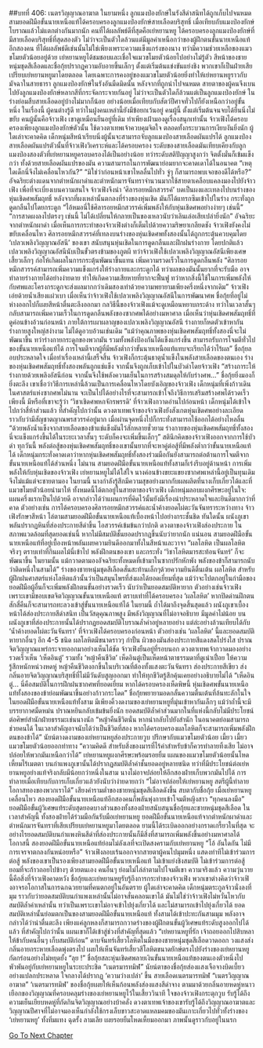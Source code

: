 ##บทที่ 406: เนตรวิญญาณอาฆาต
ในยามหนึ่ง
ลูกแมงป่องยักษ์ในรังสีดำสนิทได้ถูกเก็บไปจนหมด
สามยอดฝีมือขั้นนายเหนือแท้ได้ครอบครองลูกแมงป่องยักษ์สายเลือดบริสุทธิ์ เมื่อเทียบกับแมงป่องยักษ์โบราณแล้วไม่แตกต่างกันมากนัก
คนที่ได้ผลลัพธ์ดีที่สุดคือเย่หยานหยู ได้ครอบครองลูกแมงป่องยักษ์ที่มีสายเลือดบริสุทธิ์ที่สุดสองตัว ไม่ว่าจะเป็นตัวใดล้วนแต่มีมูลค่าเหนือกว่าของผู้ฝึกตนขั้นนายเหนือแท้อีกสองคน
ที่ได้ผลลัพธ์ดีเช่นนั้นไม่ใช่เพียงเพราะความแข็งแกร่งของนาง ทว่ามีความช่วยเหลือของแมวขโมยตัวน้อยอยู่ด้วย
เย่หยานหยูได้ชมชอบและเชื่อใจแมวขโมยตัวน้อยไปอย่างไม่รู้ตัว
สีหน้าของชายหนุ่มชุดสีเลือดและชื่อกุ้ยปรากฏความอับอายขึ้นเล็กๆ ตั้งแต่เริ่มต้นแข่งขันแย่งชิง พวกเขาก็เป็นฝ่ายเสียเปรียบเย่หยานหยูมาโดยตลอด โดยเฉพาะการคงอยู่ของแมวขโมยตัวน้อยยิ่งทำให้เย่หยานหยูราวกับมัจฉาในสายธารา
ลูกแมงป่องยักษ์ในรังอันมืดมิดนั้น หลังจากที่ถูกนำไปจนหมด สายตาของผู้คนจึงเบนไปยังลูกแมงป่องยักษ์หลากสีที่กระจัดกระจายกันอยู่
ไม่ว่าจะเป็นตัวใดก็ล้วนแต่เป็นลูกแมงป่องยักษ์ ในร่างย่อมสืบสายเลือดอยู่บ้างไม่มากก็น้อย อย่างน้อยเมื่อเทียบกับสัตว์ปีศาจทั่วไปก็ยังเหนือกว่าอยู่ขั้นหนึ่ง
ในเรื่องนี้ ผู้คนต่างรู้ดี
ทว่าในฝูงคนเหล่านี้ยังมีข้อยกเว้นอยู่
คนผู้นี้ ตั้งแต่เริ่มต้นจนจบได้ยืนนิ่งไม่ขยับ
คนผู้นั้นคือจ้าวเฟิง
เขาดูเหมือนยืนอยู่ที่เดิม ทำเพียงเฝ้ามองดูเรื่องสนุกเท่านั้น
จ้าวเฟิงได้ครอบครองเพียงลูกแมงป่องยักษ์ตัวนั้น ใช้ดวงตาเทพเจ้าควบคุมจิตใจ ตลอดทั้งกระบวนการเงียบงันยิ่งนัก
ผู้ใดเล่าจะคาดคิด เด็กหนุ่มสีหน้าเรียบนิ่งผู้นั้นจะสามารถจับลูกแมงป่องสายเลือดผันแปรได้
ลูกแมงป่องสายเลือดผันแปรตัวนั้นที่จ้าวเฟิงวิเคราะห์และได้ครอบครอง ระดับของสายเลือดมันเทียบเคียงกับลูกแมงป่องสองตัวที่เย่หยานหยูครอบครองได้เป็นอย่างน้อย ทว่าระดับสติปัญญาสูงกว่า จิตตั้งมั่นก็เข้มแข็งกว่า ทั้งด้วยสายเลือดผันแปรของมัน ความสามารถในการพัฒนาย่อมยากจะคาดเดาได้ในอนาคต
“เหตุใดเด็กนี่จึงไม่เคลื่อนไหวกัน?”
“มิใช่ว่าก่อนหน้าเขาไหลลื่นไปทั่ว จู่ๆ ก็สามารถพบเจอของดีได้หรือ?”
อัจฉริยะต่างแดนจากตำหนักผาดำและตำหนักมารจันทราจำนวนมากใช้สายตาเคลือบแคลงมองไปยังจ้าวเฟิง
เพื่อที่จะเบี่ยงเบนความสนใจ จ้าวเฟิงจึงนำ ‘ศิลารอยหมึกสวรรค์’ บดเป็นผงและเทลงไปบนร่างของหุ่นเชิดศพสัมฤทธิ์
หลังจากที่ผงเหล่านั้นตกลงที่ร่างของหุ่นเชิด มันก็ได้แทรกซึมเข้าไปในร่าง กระทั่งถูกดูดกลืนไปโดยกระดูก
“ไอ้หมอนี่ใช้ศิลารอยหมึกสวรรค์เพิ่มพลังให้กับหุ่นเชิดศพอย่างง่ายๆ เช่นนี้”
“การสาดผงลงไปตรงๆ เช่นนี้ ไม่ได้เปลี่ยนให้กลายเป็นของเหลวนับว่าเลินเล่อเสียเปล่ายิ่งนัก”
อัจฉริยะจากตำหนักผาดำ เมื่อเห็นการกระทำของจ้าวเฟิงต่างก็เต็มไปด้วยความริษยาเกลียดชัง
จ้าวเฟิงยังคงไม่ขยับเคลื่อนไหว ศิลารอยหมึกสวรรค์ที่เทลงบนร่างของหุ่นเชิดศพทั้งสองนั้นได้ถูกกระตุ้นควบคุมโดย ‘เปลวเพลิงวิญญาณอัสนี’ ของเขา สนับสนุนหุ่นเชิดในการดูดกลืนและฝึกฝนร่างกาย
โดยปกติแล้ว เปลวเพลิงวิญญาณอัสนีนับเป็นขั้วตรงข้ามของภูตผี
ทว่าจ้าวเฟิงใช้เปลวเพลิงวิญญาณอัสนีเพียงเศษเสี้ยวเล็กๆ ก่อให้เกิดผลในการกระตุ้นพัฒนาขึ้นแทน เพิ่มความรวดเร็วในการดูดกลืนพลัง
“ศิลารอยหมึกสวรรค์สามารถเพิ่มความแข็งแกร่งให้ร่างกายและกระดูกได้ ทว่าผลของมันนั้นยากที่จะรับมือ อาจทำลายร่างกายได้อย่างง่ายดาย ทำให้เกิดความเสียหายที่ยากจะฟื้นฟู ทว่าหากสิ่งนี้ใช้ในการเพิ่มพลังให้กับศพและโครงกระดูกจะส่งผลมากกว่าเดิมสองเท่าด้วยความพยายามเพียงครึ่งหนึ่งจากเดิม”
จ้าวเฟิงเอ่ยด้วยน้ำเสียงแผ่วเบา
เมื่อเห็นว่าจ้าวเฟิงใช้เปลวเพลิงวิญญาณอัสนีในการพัฒนาศพ ชื่อกุ้ยที่อยู่ไม่ห่างออกไปก็เผยสีหน้าตื่นตะลึงออกมา
กลวิธีนี้ของจ้าวเฟิงแม้จะดูเหมือนหยาบกระด้าง ทว่าในเวลาสั้นๆ กลับสามารถเพิ่มความเร็วในการดูดกลืนพลังของซากศพได้อย่างมหาศาล
เมื่อเห็นว่าหุ่นเชิดศพสัมฤทธิ์ที่ดูค่อนข้างอ้วนก่อนหน้า ภายใต้การเผาผลาญของเปลวเพลิงวิญญาณอัสนี ร่างกายก็หดตัวเข้าหากัน ร่างกายสูงใหญ่สง่างาม ไม่ได้ดูอวบอ้วนเช่นเดิม
“แม้ว่าคุณภาพของหุ่นเชิดศพสัมฤทธิ์ทั้งสองนี่จะไม่พัฒนาขึ้น ทว่าร่างกายกระดูกของพวกมัน รวมทั้งพลังป้องกันได้แข็งแกร่งขึ้น สามารถรับการโจมตีทั่วไปของขั้นนายเหนือแท้ได้ การโจมตีจากผู้ที่มีพลังต่ำกว่าขั้นนายเหนือแท้แทบจะเรียกได้ว่าไร้ผล”
ชื่อกุ้ยลอบประหลาดใจ
เมื่อทำเรื่องเหล่านี้เสร็จสิ้น จ้าวเฟิงก็กระตุ้นธาตุน้ำแข็งในพลังสายเลือดของตนเอง
ร่างของหุ่นเชิดศพสัมฤทธิ์ทั้งสองพลันถูกแช่แข็ง จากนั้นจึงถูกเก็บเข้าไปในบัวดำโดยจ้าวเฟิง
“สร้างภาระให้ร่างกายด้วยเพลิงอัสนีก่อน จากนั้นจึงใช้พลังความเย็นในการสร้างสมดุลให้กับร่างศพ...”
ชื่อกุ้ยยิ่งมองก็ยิ่งตะลึง
เขาเชื่อว่าวิธีการเหล่านี้ล้วนเป็นการเคลื่อนไหวโดยบังเอิญของจ้าวเฟิง
เด็กหนุ่มที่เพิ่งก้าวเดินในศาสตร์แห่งซากศพไม่นาน จะเป็นไปได้อย่างไรที่จะสามารถเข้าใจถึงวิธีการเสริมสร้างศพได้รวดเร็วเพียงนี้
มีหรือที่เขาจะรู้ว่า ‘วิชาเชิดศพหกจักรพรรดิ’ ที่จ้าวเฟิงกวาดอ่านไปก่อนหน้า เด็กหนุ่มได้เข้าใจไปกว่าสี่ห้าส่วนแล้ว
ที่สำคัญไปกว่านั้น ดวงตาเทพเจ้าของจ้าวเฟิงยังสังเกตหุ่นเชิดศพอย่างละเอียด ราวกับว่ามีสัญชาตญาณพรสวรรค์อยู่มาก เมื่อผ่านจุดหนึ่งไปก็กระทั่งสามารถใช้ออกได้อย่างไหลลื่น
“ด้วยพลังน้ำแข็งจากสายเลือดของข้าแช่แข็งมันไว้สักหลายชั่วยาม ร่างกายของหุ่นเชิดศพสัมฤทธิ์ทั้งสองนี่จะแข็งแกร่งขึ้นได้ในระยะเวลาสั้นๆ ระดับก็คงจะเพิ่มขึ้นเล็กๆ”
สตินึกคิดของจ้าวเฟิงออกจากการใช้บัวดำ
ทุกวันนี้ พลังต่อสู้ของหุ่นเชิดศพสัมฤทธิ์ของเขานั้นยากที่จะหาคู่ต่อสู้ที่มีพลังต่ำกว่าขั้นนายเหนือแท้ได้
เด็กหนุ่มกระทั่งคาดเดาว่าหากหุ่นเชิดศพสัมฤทธิ์ทั้งสองร่วมมือกันยังสามารถต่อต้านการโจมตีจากขั้นนายเหนือแท้ได้ส่วนหนึ่ง
ไม่นาน
สามยอดฝีมือขั้นนายเหนือแท้ทั้งสามก็เร่งรีบอยู่ด้านหน้า
การเพิ่มพลังให้กับหุ่นเชิดของจ้าวเฟิง เย่หยานหยูไม่ได้ใส่ใจ นางค่อนข้างขยะแขยงซากศพเหล่านี้อยู่เป็นทุนเดิมจึงไม่แม้แต่จะชายตามอง
ในยามนี้ นางกำลังรู้สึกมีความสุขอย่างมากกับผลผลิตที่นางเก็บเกี่ยวได้และที่แมวขโมยตัวน้อยนำมาให้
ทั้งหมดนี้ได้ตกอยู่ในสายตาของจ้าวเฟิง เด็กหนุ่มลอบผงกศีรษะอยู่ในใจ: แผนครึ่งแรกเป็นไปด้วยดี
อาจกล่าวได้ว่าแผนการที่คิดไว้นั้นยังมีเรื่องน่าประหลาดใจและยินดีมากกว่าที่คาด
ตัวอย่างเช่น การได้ครอบครองศิลารอยหมึกสวรรค์และน้ำค้างยอดไผ่ตะวันจันทราระหว่างทาง
จ้าวเฟิงรักษาสีหน้า ไล่ตามสามยอดฝีมือขั้นนายเหนือแท้เบื้องหน้าไปอย่างกระชั้นชิด
ทันใดนั้น
ผนังภูเขาพลันปรากฏหินที่ส่องประกายสีดำขึ้น ไอสวรรค์เข้มข้นกว่าปกติ
ดวงตาของจ้าวเฟิงส่องประกาย ในสภาพแวดล้อมที่สุดยอดเช่นนี้ หากไม่มีสมบัติชั้นยอดปรากฏขึ้นนับว่ายากนัก
แน่นอน
สามยอดฝีมือขั้นนายเหนือแท้ที่อยู่เบื้องหน้าพลันเผยความยินดีออกมาทั้งในสีหน้าและวาจา
“ผลโลหิต เป็นผลโลหิตจริงๆ ตราบเท่าที่กินผลไม้นี่เข้าไป พลังฝึกตนของเขา และกระทั่ง ‘วิชาโลหิตมารสะท้อนจันทร์’ ก็จะพัฒนาขึ้น ในยามนั้น แม้กวาดตามองอัจฉริยะทั้งหมดที่เข้ามาในซากปรักหักพัง พลังของข้าก็สามารถนับว่าติดหนึ่งในสามได้”
ร่างของชายหนุ่มชุดสีเลือดสั่นสะท้านเล็กๆด้วยความยินดีตื่นเต้น
ผลโลหิต สำหรับผู้ฝึกฝนศาสตร์แห่งโลหิตแล้วนั้นว่าเป็นสมุนไพรที่ส่งผลได้ยอดเยี่ยมที่สุด
แม้ว่าจะไปตกอยู่ในกำมือของยอดฝีมือผู้อื่นก็จะเพิ่มพลังฝึกตนขั้นอย่างรวดเร็ว นับว่าเป็นยอดสมบัติหายาก
ตัวอย่างเช่นจ้าวเฟิง เพราะเขามีขอบเขตจิตวิญญาณขั้นนายเหนือแท้ ตราบเท่าที่ได้ครอบครอง ‘ผลโลหิต’ หากปิดด่านฝึกตนสักสี่คืนก็จะสามารถทะลวงเข้าสู่ขั้นนายเหนือแท้ได้
ในยามนี้
ถ้ำได้มาถึงจุดสิ้นสุดแล้ว
ผนังภูเขาเบื้องหน้าได้ส่องประกายสีดำสนิท เป็นวัสดุคุณภาพสูง มีพลังวิญญาณที่ไม่อาจอธิบาย มีมูลค่าไม่น้อย
บนผนังภูเขาที่ส่องประกายนั้นได้ปรากฏยอดสมบัติโบราณล้ำค่าอยู่หลายอย่าง แต่ล่ะอย่างล้วนเทียบได้กับ ‘น้ำค้างยอดไผ่ตะวันจันทรา’ ที่จ้าวเฟิงได้ครอบครองก่อนหน้า
ตัวอย่างเช่น ‘ผลโลหิต’ นี้และยอดสมบัติหายากอื่นๆ อีก 4-5 ชนิด
ผลโลหิตมีขนาดราวๆ กำปั้น ผิวของมันส่องประกายสีแดงสดโปร่งใส ปราณจิตวิญญาณแพร่กระจายออกมาอย่างเห็นได้ชัด
จ้าวเฟิงยืนอยู่ที่รอบนอก ดวงตาเทพเจ้ากวาดมองอย่างรวดเร็วเห็น ‘เห็ดอินตู๋’ รวมทั้ง ‘หญ้าคืนชีวิต’
เห็ดอินตู๋เป็นเห็ดหน้าตาธรรมดาที่ดูเน่าเปื่อย ให้ความรู้สึกหนักหน่วงหดหู่
หญ้าคืนชีวิตงอกขึ้นในบริเวณที่ต้องทั้งแสงตะวันจันทรา ส่องประกายสีเขียว ส่งกลิ่นอายจิตวิญญาณบริสุทธิ์ที่ไม่มีวันดับสูญออกมา ทำให้ทุกชีวิตรู้สึกคุ้นเคยอย่างอธิบายไม่ได้
“เห็ดอินตู๋... นี่คือสมบัติในการฝึกฝนซากศพที่ยอดเยี่ยม หากได้ครอบครองเห็ดพิษนี้ หุ่นเชิดศพขั้นนายเหนือแท้ทั้งสองของข้าย่อมพัฒนาขึ้นอย่างก้าวกระโดด”
ชื่อกุ้ยพยายามอดกลั้นความตื่นเต้นที่ล้นทะลักในใจ
ในยอดฝีมือขั้นนายเหนือแท้ทั้งสาม มีเพียงคิ้วงดงามของเย่หยานหยูที่มุ่นเข้าหากันเล็กๆ
แม้ว่าถ้ำนี้จะมีบรรยากาศมืดหม่น ปราณหยินกลับเข้มข้นยิ่งนัก ยอดสมบัติล้ำค่าส่วนมากในที่แห่งนี้กลับไม่มีประโยชน์ต่อศิษย์สำนักฝ่ายธรรมะเช่นนางนัก
“หญ้าคืนชีวิตนั่น หากนำกลับไปยังสำนัก ในอนาคตย่อมสามารถช่วยคนได้ ในเวลาสำคัญอาจนับได้ว่าเป็นชีวิตที่สอง หากได้ครอบครองผลโลหิตก็จะสามารถเพิ่มพลังฝึกตนของข้าได้”
นัยน์ตางดงามของเย่หยานหยูส่องประกายวูบ ปรึกษากับแมวขโมยตัวน้อย
เมี้ยว เมี้ยว
แมวขโมยตัวน้อยออกท่าทาง
“ความคิดดี สำหรับสิ่งของมารที่ไร้ค่าสำหรับข้าก็ควรทำลายทิ้งเสีย ไม่อาจปล่อยให้พวกมันเหนือกว่าได้”
เย่หยานหยูผงกศีรษะพร้อมรอยยิ้ม
แผนของแมวขโมยตัวน้อยนั้นโหดเหี้ยมไร้เมตตา บนกำแพงภูเขานั้นได้ปรากฏสมบัติล้ำค่าชั้นยอดอยู่หลายชนิด ทว่าที่มีประโยชน์ต่อเย่หยานหยูอย่างแท้จริงกลับมีน้อยกว่าหนึ่งในสาม
นางไม่อาจปล่อยให้อีกสองฝ่ายเก็บพวกมันไปได้ การทำลายเมื่อเทียบกับการเก็บเกี่ยวแล้วยังนับว่าง่ายดายกว่า
“ไม่อาจปล่อยให้เย่หยานหยู สตรีผู้นี้ทำลายโอกาสทองของพวกเราได้”
เสียงคำรามต่ำของชายหนุ่มชุดสีเลือดดังขึ้น สบตากับชื่อกุ้ย
เมื่อเย่หยานหยูเคลื่อนไหว สองยอดฝีมือขั้นนายเหนือแท้อีกสองคนก็พลันพุ่งกายเข้าโจมตีหญิงสาว
“ทุกคนลงมือ”
ยอดฝีมือขั้นผู้วิเศษแท้ระดับสุดยอดบางส่วนของทั้งสองฝ่ายสนับสนุนชื่อกุ้ยและชายหนุ่มชุดสีเลือด
ในเวลาสำคัญนี้ ทั้งสองฝ่ายได้ร่วมมือกันรับมือเย่หยานหยู
ยอดฝีมือขั้นนายเหนือแท้จากตำหนักผาดำและตำหนักมารจันทราที่เสียเปรียบเย่หยานหยูมาโดยตลอด ยามนี้ได้ระเบิดออกอย่างกราดเกรี้ยวในที่สุด
จะอย่างไรยอดสมบัติบนกำแพงหินสีดำที่ส่องประกายนั้นก็มีสิ่งที่สามารถเพิ่มพลังขึ้นอย่างมหาศาลได้ โอกาสนี้ สองยอดฝีมือขั้นนายเหนือแท้ย่อมไม่ลังเลที่จะเปิดสงครามกับเย่หยานหยู
“โอ้ อันใดกัน ไม่มีการเจรจาตกลงกันหน่อยหรือ”
จ้าวเฟิงลอบเร้นออกจากสายตาผู้คนไปมุมหนึ่ง แสดงท่าทีไม่เข้าร่วมการต่อสู้
พลังของเขาเป็นรองเพียงสามยอดฝีมือขั้นนายเหนือแท้ ไม่เข้าแย่งชิงสมบัติ ไม่เข้าร่วมการต่อสู้ ยอมที่จะก้าวถอยไปข้างๆ ด้วยตนเอง คนอื่นๆ ย่อมไม่ไล่ล่าตามไปโจมตีเขา
ความจริงแล้ว
ความวุ่นวายนี้คือสิ่งที่จ้าวเฟิงคาดหวัง
ชื่อกุ้ยและเย่หยานหยูรับรู้ถึงการกระทำของจ้าวเฟิง พวกเขาต่างคิดว่าจ้าวเฟิงอาจรอโอกาสในการฉกฉวยยามที่คนตกอยู่ในอันตราย
ผู้ใดเล่าจะคาดคิด
เด็กหนุ่มตระกูลจ้าวนั่งลงที่มุม ราวกับว่ายอดสมบัติบนกำแพงเหล่านั้นไม่อาจสั่นคลอนเขาได้
มันไม่ใช่ว่าจ้าวเฟิงไม่หวั่นไหวกับสมบัติล้ำค่าเหล่านั้น ทว่าเป็นเพราะเขาไม่อาจเข้าไปยุ่งเกี่ยวได้ และไม่สามารถเข้าไปยุ่งเกี่ยวได้
ยอดสมบัติเหล่านั้นย่อมตกเป็นของสามยอดฝีมือขั้นนายเหนือแท้ ทั้งสามได้เข้าปะทะกันสามมุม พลังอาจกล่าวได้ว่าน่าตื่นตะลึง เพียงแค่ลูกหลงก็สามารถกวาดร่างของผู้ฝึกตนขั้นผู้วิเศษแท้ระดับสูงออกไปได้แล้ว
ที่สำคัญไปกว่านั้น แผนเขาก็ได้เข้าสู่ช่วงที่สำคัญที่สุดแล้ว
“เย่หยานหยูที่รัก เจ้าถอยออกไปสิบหลาให้ข้ากับคนอื่นๆ เก็บสมบัติก่อน”
ดาบจันทร์เสี้ยวโลหิตในมือของชายหนุ่มชุดสีเลือดวาดออก วงแสงส่งกลิ่นอายกระหายเลือดพุ่งตรงไป เผยให้เห็นจันทร์เสี้ยวสีโลหิตขนาดยักษ์ตรงไปยังร่างของเย่หยานหยู กัดกร่อนอย่างไม่หยุดยั้ง
“ลุย !”
ชื่อกุ้ยสละหุ่นเชิดศพลายเงินขั้นนายเหนือแท้ของตนเองตัวหนึ่งไปพัวพันอยู่กับเย่หยานหยูในระยะประชิด
“เนตรมารทมิฬ”
นัยน์ตาของชื่อกุ้ยส่องแสงเจือจางบิดเบี้ยวอย่างแปลกประหลาด ใจกลางได้ปรากฏ ‘ความว่างเปล่า’ ขึ้น
สายเลือดเนตรมารทมิฬ
“เนตรวิญญาณอาฆาต”
‘เนตรมารทมิฬ’ ของชื่อกุ้ยเผยให้เห็นก้อนพลังส่องแสงสีดำจาง ตามมาด้วยกลิ่นอายหดหู่หนาวเยือกของวิญญาณที่ครอบคลุมร่างของเย่หยานหยูไว้ในเสี้ยววินาที
ใจของจ้าวเฟิงกระตุกวูบ รับรู้ได้ถึงความเย็นเยียบหดหู่ที่กัดกินจิตวิญญาณอย่างบ้าคลั่ง
ดวงตาเทพเจ้าของเขารับรู้ได้ถึงวิญญาณอาฆาตและวิญญาณปีศาจที่ไม่อาจมองเห็นกำลังใช้กรงเล็บขาวสะอาดแหลมคมของมันเกาะเกี่ยวไปทั่วทั้งร่างของ ‘เย่หยานหยู’ ทั้งทิ่มแทง ฉุดรั้ง ลามเลีย เผยรอยยิ้มโหดเหี้ยมออกมา ภาพนั้นดูราวกับอยู่ในนรก


[Go To Next Chapter]( ./186.md)